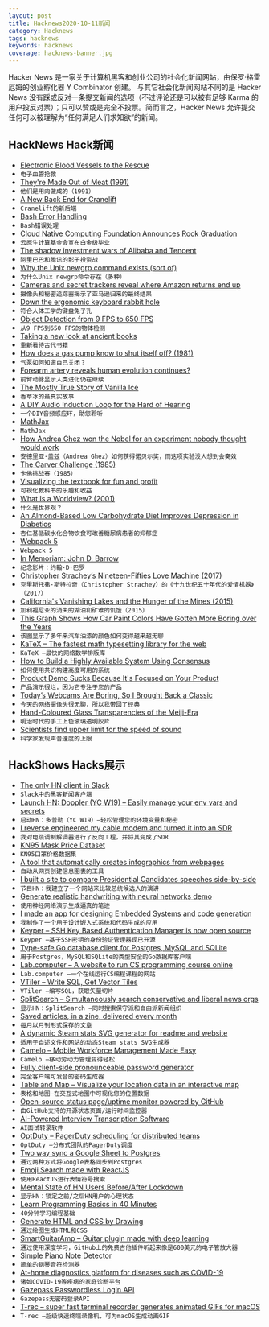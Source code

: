 ```yaml
---
layout: post
title: Hacknews2020-10-11新闻
category: Hacknews
tags: hacknews
keywords: hacknews
coverage: hacknews-banner.jpg
---
```


Hacker News 是一家关于计算机黑客和创业公司的社会化新闻网站，由保罗·格雷厄姆的创业孵化器 Y Combinator 创建。
与其它社会化新闻网站不同的是 Hacker News 没有踩或反对一条提交新闻的选项（不过评论还是可以被有足够 Karma 的用户投反对票）；只可以赞或是完全不投票。简而言之，Hacker News 允许提交任何可以被理解为“任何满足人们求知欲”的新闻。

## HackNews Hack新闻


- [Electronic Blood Vessels to the Rescue](https://spectrum.ieee.org/the-human-os/biomedical/bionics/electronic-bloodvessel)
- `电子血管抢救`
- [They're Made Out of Meat (1991)](https://www.mit.edu/people/dpolicar/writing/prose/text/thinkingMeat.html)
- `他们是用肉做成的（1991）`
- [A New Back End for Cranelift](https://hacks.mozilla.org/2020/10/a-new-backend-for-cranelift-part-1-instruction-selection/)
- `Cranelift的新后端`
- [Bash Error Handling](https://wizardzines.com/comics/bash-errors/)
- `Bash错误处理`
- [Cloud Native Computing Foundation Announces Rook Graduation](https://www.cncf.io/announcements/2020/10/07/cloud-native-computing-foundation-announces-rook-graduation/)
- `云原生计算基金会宣布白金级毕业`
- [The shadow investment wars of Alibaba and Tencent](https://lillianli.substack.com/p/the-shadow-war-between-alibaba-and)
- `阿里巴巴和腾讯的影子投资战`
- [Why the Unix newgrp command exists (sort of)](https://utcc.utoronto.ca/~cks/space/blog/unix/NewgrpCommandWhy)
- `为什么Unix newgrp命令存在（多种）`
- [Cameras and secret trackers reveal where Amazon returns end up](https://www.cbc.ca/news/canada/marketplace-amazon-returns-1.5753714)
- `摄像头和秘密追踪器揭示了亚马逊归来的最终结果`
- [Down the ergonomic keyboard rabbit hole](https://blog.scottlogic.com/2020/10/09/ergo-rabbit-hole.html)
- `符合人体工学的键盘兔子孔`
- [Object Detection from 9 FPS to 650 FPS](https://paulbridger.com/posts/video_analytics_pipeline_tuning/)
- `从9 FPS到650 FPS的物体检测`
- [Taking a new look at ancient books](https://news.mit.edu/2020/stephanie-frampton-ancient-writing-0420)
- `重新看待古代书籍`
- [How does a gas pump know to shut itself off? (1981)](https://www.straightdope.com/21341412/how-does-a-gas-pump-know-to-shut-itself-off)
- `气泵如何知道自己关闭？ `
- [Forearm artery reveals human evolution continues?](https://news.flinders.edu.au/blog/2020/10/08/forearm-artery-reveals-human-evolution-continues/)
- `前臂动脉显示人类进化仍在继续`
- [The Mostly True Story of Vanilla Ice](https://www.theringer.com/music/2020/10/6/21494291/vanilla-ice-to-the-extreme-ice-ice-baby-history-30th-anniversary)
- `香草冰的最真实故事`
- [A DIY Audio Induction Loop for the Hard of Hearing](https://spectrum.ieee.org/geek-life/hands-on/a-diy-audio-induction-loop-for-the-hard-of-hearing)
- `一个DIY音频感应环，助您聆听`
- [MathJax](https://www.mathjax.org)
- `MathJax`
- [How Andrea Ghez won the Nobel for an experiment nobody thought would work](https://www.scientificamerican.com/article/how-andrea-ghez-won-the-nobel-for-an-experiment-nobody-thought-would-work/)
- `安德里亚·盖兹（Andrea Ghez）如何获得诺贝尔奖，而这项实验没人想到会奏效`
- [The Carver Challenge (1985)](https://www.stereophile.com/content/carver-challenge)
- `卡佛挑战赛（1985）`
- [Visualizing the textbook for fun and profit](https://www.lesswrong.com/posts/REnYhKSWRpCxtNkuc/visualizing-the-textbook-for-fun-and-profit)
- `可视化教科书的乐趣和收益`
- [What Is a Worldview? (2001)](https://web.engr.oregonstate.edu/~funkk/Personal/worldview.html)
- `什么是世界观？ `
- [An Almond-Based Low Carbohydrate Diet Improves Depression in Diabetics](https://pubmed.ncbi.nlm.nih.gov/33022991/)
- `杏仁基低碳水化合物饮食可改善糖尿病患者的抑郁症`
- [Webpack 5](https://webpack.js.org/blog/2020-10-10-webpack-5-release/)
- `Webpack 5`
- [In Memoriam: John D. Barrow](https://www.scientificamerican.com/article/in-memoriam-john-d-barrow/)
- `纪念影片：约翰·D·巴罗`
- [Christopher Strachey’s Nineteen-Fifties Love Machine (2017)](https://www.newyorker.com/tech/annals-of-technology/christopher-stracheys-nineteen-fifties-love-machine)
- `克里斯托弗·斯特拉奇（Christopher Strachey）的《十九世纪五十年代的爱情机器》（2017）`
- [California's Vanishing Lakes and the Hunger of the Mines (2015)](https://eccentricculinary.com/californias-vanishing-lakes-and-the-hunger-of-the-mines/)
- `加利福尼亚的消失的湖泊和矿难的饥饿（2015）`
- [This Graph Shows How Car Paint Colors Have Gotten More Boring over the Years](https://www.thedrive.com/news/37001/this-graph-shows-how-car-paint-colors-have-gotten-more-boring-over-the-years)
- `该图显示了多年来汽车油漆的颜色如何变得越来越无聊`
- [KaTeX – The fastest math typesetting library for the web](https://katex.org/)
- `KaTeX –最快的网络数学排版库`
- [How to Build a Highly Available System Using Consensus](http://bwlampson.site/58-Consensus/WebPage.html)
- `如何使用共识构建高度可用的系统`
- [Product Demo Sucks Because It's Focused on Your Product](https://firstround.com/review/Your-Product-Demos-Suck-Because-Theyre-Focused-on-Your-Product/)
- `产品演示很烂，因为它专注于您的产品`
- [Today’s Webcams Are Boring, So I Brought Back a Classic](https://debugger.medium.com/todays-webcams-are-boring-so-i-brought-back-a-classic-291cc7c94c76)
- `今天的网络摄像头很无聊，所以我带回了经典`
- [Hand-Coloured Glass Transparencies of the Meiji-Era](https://publicdomainreview.org/collection/herbert-geddes-life-in-japan)
- `明治时代的手工上色玻璃透明胶片`
- [Scientists find upper limit for the speed of sound](https://phys.org/news/2020-10-scientists-upper-limit.html)
- `科学家发现声音速度的上限`


## HackShows Hacks展示

- [ The only HN client in Slack](https://slack.com/apps/A0187LHV5QC-digest)
- `Slack中的黑客新闻客户端`
- [Launch HN: Doppler (YC W19) – Easily manage your env vars and secrets](item?id=24719722)
- `启动HN：多普勒（YC W19）–轻松管理您的环境变量和秘密`
- [ I reverse engineered my cable modem and turned it into an SDR](https://stdw.github.io/cm-sdr/)
- `我对电缆调制解调器进行了反向工程，并将其变成了SDR`
- [ KN95 Mask Price Dataset](https://maskprice.info/)
- `KN95口罩价格数据集`
- [ A tool that automatically creates infographics from webpages](https://www.turboinfographic.com/)
- `自动从网页创建信息图表的工具`
- [ I built a site to compare Presidential Candidates speeches side-by-side](https://biden-trump-speeches-search.typesense.org/)
- `节目HN：我建立了一个网站来比较总统候选人的演讲`
- [ Generate realistic handwriting with neural networks demo](https://www.calligrapher.ai/)
- `使用神经网络演示生成逼真的笔迹`
- [ I made an app for designing Embedded Systems and code generation](https://www.fsmpro.io)
- `我制作了一个用于设计嵌入式系统和代码生成的应用`
- [ Keyper – SSH Key Based Authentication Manager is now open source](https://keyper.dbsentry.com)
- `Keyper –基于SSH密钥的身份验证管理器现已开源`
- [ Type-safe Go database client for Postgres, MySQL and SQLite](https://github.com/prisma/prisma-client-go)
- `用于Postgres，MySQL和SQLite的类型安全的Go数据库客户端`
- [ Lab.computer – A website to run CS programming course online](https://lab.computer/docs/introduction/getting_started_instructor/)
- `Lab.computer –一个在线运行CS编程课程的网站`
- [ VTiler – Write SQL, Get Vector Tiles](https://www.vtiler.com)
- `VTiler –编写SQL，获取矢量切片`
- [ SplitSearch – Simultaneously search conservative and liberal news orgs](https://splitsearch.netlify.app/)
- `显示HN：SplitSearch –同时搜索保守派和自由派新闻组织`
- [ Saved articles, in a zine, delivered every month](item?id=24725360)
- `每月以月刊形式保存的文章`
- [ A dynamic Steam stats SVG generator for readme and website](https://github.com/Ananto30/steam-stat)
- `适用于自述文件和网站的动态Steam stats SVG生成器`
- [ Camelo – Mobile Workforce Management Made Easy](https://getcamelo.com)
- `Camelo –移动劳动力管理变得轻松`
- [ Fully client-side pronounceable password generator](https://caseyjmorris.github.io/pronounceablePassword/)
- `完全客户端可发音的密码生成器`
- [ Table and Map – Visualize your location data in an interactive map](https://tableandmap.com/)
- `表格和地图–在交互式地图中可视化您的位置数据`
- [ Open-source status page/uptime monitor powered by GitHub](https://upptime.js.org)
- `由GitHub支持的开源状态页面/运行时间监控器`
- [ AI-Powered Interview Transcription Software](https://speechtext.ai/transcription-of-interviews)
- `AI面试转录软件`
- [ OptDuty – PagerDuty scheduling for distributed teams](https://optduty.com/)
- `OptDuty –分布式团队的PagerDuty调度`
- [ Two way sync a Google Sheet to Postgres](https://doc.seekwell.io/syncsheet)
- `通过两种方式将Google表格同步到Postgres`
- [ Emoji Search made with ReactJS](https://braydentw.github.io/react-emoji-search/)
- `使用ReactJS进行表情符号搜索`
- [ Mental State of HN Users Before/After Lockdown](https://www.kaggle.com/kag888/mental-state-of-hn-users-before-after-lockdown)
- `显示HN：锁定之前/之后HN用户的心理状态`
- [ Learn Programming Basics in 40 Minutes](https://nbasic.net/apps/tutorial_learn.html)
- `40分钟学习编程基础`
- [ Generate HTML and CSS by Drawing](https://aspect.app?hacker-news)
- `通过绘图生成HTML和CSS`
- [ SmartGuitarAmp – Guitar plugin made with deep learning](https://github.com/keyth72/SmartGuitarAmp)
- `通过使用深度学习，GitHub上的免费吉他插件听起来像是600美元的电子管放大器`
- [ Simple Piano Note Detector](https://github.com/apankrat/note-detector)
- `简单的钢琴音符检测器`
- [ At-home diagnostics platform for diseases such as COVID-19](https://www.youtube.com/watch?v=JZAVLGRmR8A&feature=youtu.be)
- `诸如COVID-19等疾病的家庭诊断平台`
- [ Gazepass Passwordless Login API](item?id=24741915)
- `Gazepass无密码登录API`
- [ T-rec – super fast terminal recorder generates animated GIFs for macOS](https://github.com/sassman/t-rec-rs)
- `T-rec –超级快速终端录像机，可为macOS生成动画GIF`

